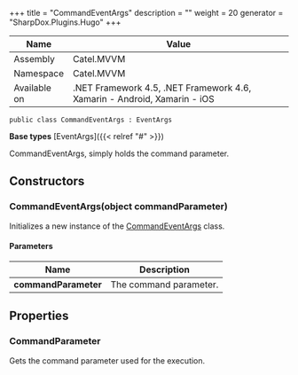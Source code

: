 

+++
title = "CommandEventArgs" 
description = ""
weight = 20
generator = "SharpDox.Plugins.Hugo"
+++

Name|Value
---|---
Assembly|Catel.MVVM
Namespace|Catel.MVVM
Available on|.NET Framework 4.5, .NET Framework 4.6, Xamarin - Android, Xamarin - iOS

```
public class CommandEventArgs : EventArgs
```

**Base types**
[EventArgs]({{< relref "#" >}})

CommandEventArgs, simply holds the command parameter.

## Constructors

### CommandEventArgs(object commandParameter)

Initializes a new instance of the [CommandEventArgs](#) class.

#### Parameters

Name|Description
---|---
**commandParameter**|The command parameter.

## Properties

### CommandParameter

Gets the command parameter used for the execution.

